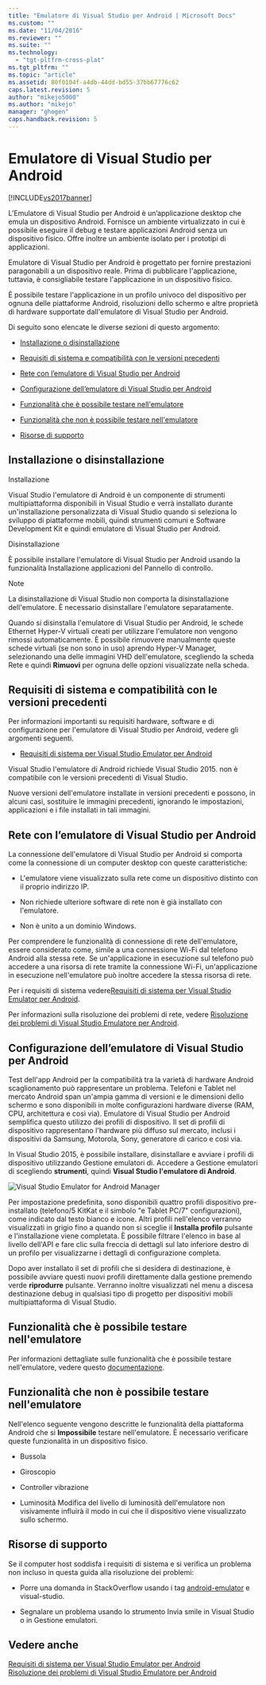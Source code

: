 ```yaml
---
title: "Emulatore di Visual Studio per Android | Microsoft Docs"
ms.custom: ""
ms.date: "11/04/2016"
ms.reviewer: ""
ms.suite: ""
ms.technology: 
  - "tgt-pltfrm-cross-plat"
ms.tgt_pltfrm: ""
ms.topic: "article"
ms.assetid: 80f0104f-a4db-44dd-bd55-37bb67776c62
caps.latest.revision: 5
author: "mikejo5000"
ms.author: "mikejo"
manager: "ghogen"
caps.handback.revision: 5
---
```

# Emulatore di Visual Studio per Android
[!INCLUDE[vs2017banner](../code-quality/includes/vs2017banner.md)]

L’Emulatore di Visual Studio per Android è un’applicazione desktop che emula un dispositivo Android.  Fornisce un ambiente virtualizzato in cui è possibile eseguire il debug e testare applicazioni Android senza un dispositivo fisico.  Offre inoltre un ambiente isolato per i prototipi di applicazioni.  
  
 Emulatore di Visual Studio per Android è progettato per fornire prestazioni paragonabili a un dispositivo reale.  Prima di pubblicare l'applicazione, tuttavia, è consigliabile testare l'applicazione in un dispositivo fisico.  
  
 È possibile testare l'applicazione in un profilo univoco del dispositivo per ognuna delle piattaforme Android, risoluzioni dello schermo e altre proprietà di hardware supportate dall'emulatore di Visual Studio per Android.  
  
 Di seguito sono elencate le diverse sezioni di questo argomento:  
  
-   [Installazione o disinstallazione](#Installing)  
  
-   [Requisiti di sistema e compatibilità con le versioni precedenti](#Requirements)  
  
-   [Rete con l’emulatore di Visual Studio per Android](#Networking)  
  
-   [Configurazione dell’emulatore di Visual Studio per Android](#Configuring)  
  
-   [Funzionalità che è possibile testare nell'emulatore](#FeaturesTest)  
  
-   [Funzionalità che non è possibile testare nell'emulatore](#FeaturesNonTest)  
  
-   [Risorse di supporto](#Support)  
  
##  <a name="Installing"></a> Installazione o disinstallazione  
 Installazione  
  
 Visual Studio l'emulatore di Android è un componente di strumenti multipiattaforma disponibili in Visual Studio e verrà installato durante un'installazione personalizzata di Visual Studio quando si seleziona lo sviluppo di piattaforme mobili, quindi strumenti comuni e Software Development Kit e quindi emulatore di Visual Studio per Android.  
  
 Disinstallazione  
  
 È possibile installare l'emulatore di Visual Studio per Android usando la funzionalità Installazione applicazioni del Pannello di controllo.  
  
> [!NOTE]
>  La disinstallazione di Visual Studio non comporta la disinstallazione dell'emulatore.  È necessario disinstallare l'emulatore separatamente.  
  
 Quando si disinstalla l'emulatore di Visual Studio per Android, le schede Ethernet Hyper\-V virtuali creati per utilizzare l'emulatore non vengono rimossi automaticamente.  È possibile rimuovere manualmente queste schede virtuali \(se non sono in uso\) aprendo Hyper\-V Manager, selezionando una delle immagini VHD dell'emulatore, scegliendo la scheda Rete e quindi **Rimuovi** per ognuna delle opzioni visualizzate nella scheda.  
  
##  <a name="Requirements"></a> Requisiti di sistema e compatibilità con le versioni precedenti  
 Per informazioni importanti su requisiti hardware, software e di configurazione per l'emulatore di Visual Studio per Android, vedere gli argomenti seguenti.  
  
-   [Requisiti di sistema per Visual Studio Emulator per Android](../cross-platform/system-requirements-for-the-visual-studio-emulator-for-android.md)  
  
 Visual Studio l'emulatore di Android richiede Visual Studio 2015. non è compatibile con le versioni precedenti di Visual Studio.  
  
 Nuove versioni dell'emulatore installate in versioni precedenti e possono, in alcuni casi, sostituire le immagini precedenti, ignorando le impostazioni, applicazioni e i file installati in tali immagini.  
  
##  <a name="Networking"></a> Rete con l’emulatore di Visual Studio per Android  
 La connessione dell'emulatore di Visual Studio per Android si comporta come la connessione di un computer desktop con queste caratteristiche:  
  
-   L'emulatore viene visualizzato sulla rete come un dispositivo distinto con il proprio indirizzo IP.  
  
-   Non richiede ulteriore software di rete non è già installato con l'emulatore.  
  
-   Non è unito a un dominio Windows.  
  
 Per comprendere le funzionalità di connessione di rete dell'emulatore, essere considerato come, simile a una connessione Wi\-Fi dal telefono Android alla stessa rete.  Se un'applicazione in esecuzione sul telefono può accedere a una risorsa di rete tramite la connessione Wi\-Fi, un'applicazione in esecuzione nell'emulatore può inoltre accedere la stessa risorsa di rete.  
  
 Per i requisiti di sistema vedere[Requisiti di sistema per Visual Studio Emulator per Android](../cross-platform/system-requirements-for-the-visual-studio-emulator-for-android.md).  
  
 Per informazioni sulla risoluzione dei problemi di rete, vedere [Risoluzione dei problemi di Visual Studio Emulatore per Android](../cross-platform/troubleshooting-the-visual-studio-emulator-for-android.md).  
  
##  <a name="Configuring"></a> Configurazione dell’emulatore di Visual Studio per Android  
 Test dell'app Android per la compatibilità tra la varietà di hardware Android scaglionamento può rappresentare un problema.  Telefoni e Tablet nel mercato Android span un'ampia gamma di versioni e le dimensioni dello schermo e sono disponibili in molte configurazioni hardware diverse \(RAM, CPU, architettura e così via\).  Emulatore di Visual Studio per Android semplifica questo utilizzo dei profili di dispositivo.  Il set di profili di dispositivo rappresentano l'hardware più diffuso sul mercato, inclusi i dispositivi da Samsung, Motorola, Sony, generatore di carico e così via.  
  
 In Visual Studio 2015, è possibile installare, disinstallare e avviare i profili di dispositivo utilizzando Gestione emulatori di.  Accedere a Gestione emulatori di scegliendo **strumenti**, quindi **Visual Studio l'emulatore di Android**.  
  
 ![Visual Studio Emulator for Android Manager](../cross-platform/media/android_emu_manager.png "Android\_Emu\_Manager")  
  
 Per impostazione predefinita, sono disponibili quattro profili dispositivo pre\-installato \(telefono\/5 KitKat e il simbolo "e Tablet PC\/7" configurazioni\), come indicato dal testo bianco e icone.  Altri profili nell'elenco verranno visualizzati in grigio fino a quando non si sceglie il **Installa profilo** pulsante e l'installazione viene completata.  È possibile filtrare l'elenco in base al livello dell'API e fare clic sulla freccia di dettagli sul lato inferiore destro di un profilo per visualizzarne i dettagli di configurazione completa.  
  
 Dopo aver installato il set di profili che si desidera di destinazione, è possibile avviare questi nuovi profili direttamente dalla gestione premendo verde **riprodurre** pulsante.  Verranno inoltre visualizzati nel menu a discesa destinazione debug in qualsiasi tipo di progetto per dispositivi mobili multipiattaforma di Visual Studio.  
  
##  <a name="FeaturesTest"></a> Funzionalità che è possibile testare nell'emulatore  
 Per informazioni dettagliate sulle funzionalità che è possibile testare nell'emulatore, vedere questo [documentazione](http://blogs.msdn.com/b/visualstudioalm/archive/2014/11/12/introducing-visual-studio-s-emulator-for-android.aspx).  
  
##  <a name="FeaturesNonTest"></a> Funzionalità che non è possibile testare nell'emulatore  
 Nell'elenco seguente vengono descritte le funzionalità della piattaforma Android che si **Impossibile** testare nell'emulatore.  È necessario verificare queste funzionalità in un dispositivo fisico.  
  
-   Bussola  
  
-   Giroscopio  
  
-   Controller vibrazione  
  
-   Luminosità  Modifica del livello di luminosità dell'emulatore non visivamente influirà il modo in cui che il dispositivo viene visualizzato sullo schermo.  
  
##  <a name="Support"></a> Risorse di supporto  
 Se il computer host soddisfa i requisiti di sistema e si verifica un problema non incluso in questa guida alla risoluzione dei problemi:  
  
-   Porre una domanda in StackOverflow usando i tag [android\-emulator](http://stackoverflow.com/questions/tagged/android-emulator) e visual\-studio.  
  
-   Segnalare un problema usando lo strumento Invia smile in Visual Studio o in Gestione emulatori.  
  
## Vedere anche  
 [Requisiti di sistema per Visual Studio Emulator per Android](../cross-platform/system-requirements-for-the-visual-studio-emulator-for-android.md)   
 [Risoluzione dei problemi di Visual Studio Emulatore per Android](../cross-platform/troubleshooting-the-visual-studio-emulator-for-android.md)